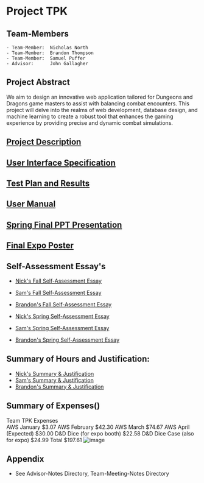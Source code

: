 # Project TPK

## Team-Members
    - Team-Member:  Nicholas North
    - Team-Member:  Brandon Thompson
    - Team-Member:  Samuel Puffer
    - Advisor:      John Gallagher

## Project Abstract

We aim to design an innovative web application tailored for Dungeons and Dragons game masters to assist with balancing combat encounters. This project will delve into the realms of web development, database design, and machine learning to create a robust tool that enhances the gaming experience by providing precise and dynamic combat simulations.

## [Project Description](Documentation/Misc/Project-Overview.md)

## [User Interface Specification](Ideation/User_Stories.md)

## [Test Plan and Results](Documentation/Misc/Team-TPK-Test-Plan.docx)

## [User Manual](Documentation/Misc/User-Docs.docx)

## [Spring Final PPT Presentation](Documentation/Team-TPK-Presentation.pptx)

## [Final Expo Poster](Documentation/Team-TPK-Expo-Poster.pptx)

## Self-Assessment Essay's
- [Nick's Fall Self-Assessment Essay](Professional-Profiles/Nick-North/Nick-North-Self-Assessment.md)
- [Sam's Fall Self-Assessment Essay](Professional-Profiles/Samuel-Puffer/Samuel-Self-Assessment.docx)
- [Brandon's Fall Self-Assessment Essay](Professional-Profiles/Brandon-Thompson/Brandon-Self-Assessment)

- [Nick's Spring Self-Assessment Essay](Professional-Profiles/Nick-North/Nick-North-Self-Assessment.md)
- [Sam's Spring Self-Assessment Essay](Professional-Profiles/Samuel-Puffer/Samuel-Self-Assessment.docx)
- [Brandon's Spring Self-Assessment Essay](Professional-Profiles/Brandon-Thompson/Brandon-Self-Assessment)

## Summary of Hours and Justification:
- [Nick's Summary & Justification](Professional-Profiles/Nick-North/)
- [Sam's Summary & Justification](Professional-Profiles/Samuel-Puffer/)
- [Brandon's Summary & Justification](Professional-Profiles/Brandon-Thompson/)

## Summary of Expenses()
Team TPK Expenses 	
AWS January	 $3.07 
AWS February	 $42.30 
AWS March	 $74.67 
AWS April (Expected)	 $30.00 
D&D Dice (for expo booth)	 $22.58 
D&D Dice Case (also for expo)	 $24.99 
Total 	 $197.61 
![image](https://github.com/user-attachments/assets/002f8bdc-692b-420b-adaf-360217c3e827)

## Appendix
- See Advisor-Notes Directory, Team-Meeting-Notes Directory

